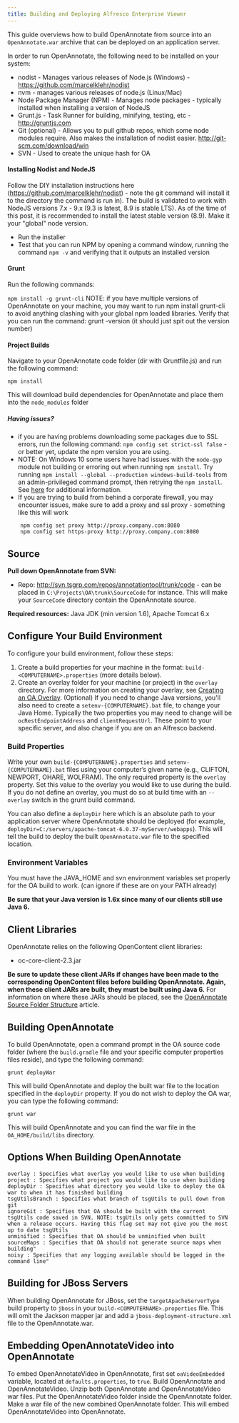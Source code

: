 ```yaml
---
title: Building and Deploying Alfresco Enterprise Viewer
---
```

This guide overviews how to build OpenAnnotate from source into an `OpenAnnotate.war` archive that can be deployed on an application server.

In order to run OpenAnnotate, the following need to be installed on your system:

* nodist - Manages various releases of Node.js (Windows) - <https://github.com/marcelklehr/nodist>
* nvm - manages various releases of node.js (Linux/Mac)
* Node Package Manager (NPM) - Manages node packages - typically installed when installing a version of NodeJS
* Grunt.js - Task Runner for building, minifying, testing, etc - <http://gruntjs.com>
* Git (optional) - Allows you to pull github repos, which some node modules require. Also makes the installation of nodist easier. <http://git-scm.com/download/win>
* SVN - Used to create the unique hash for OA

#### Installing Nodist and NodeJS

Follow the DIY installation instructions here (<https://github.com/marcelklehr/nodist>) - note the git command will install it to the directory the command is run in). The build is validated to work with NodeJS versions 7.x - 9.x (9.3 is latest, 8.9 is stable LTS). As of the time of this post, it is recommended to install the latest stable version (8.9). Make it your "global" node version.

* Run the installer
* Test that you can run NPM by opening a command window, running the command `npm -v` and verifying that it outputs an installed version

#### Grunt

Run the following commands:

`npm install -g grunt-cli`
NOTE: if you have multiple versions of OpenAnnotate on your machine, you may want to run npm install grunt-cli to avoid anything clashing with your global npm loaded libraries.
Verify that you can run the command: grunt -version (it should just spit out the version number)

#### Project Builds

Navigate to your OpenAnnotate code folder (dir with Gruntfile.js) and run the following command:

```node
npm install
```

This will download build dependencies for OpenAnnotate and place them into the `node_modules` folder

##### Having issues?

* if you are having problems downloading some packages due to SSL errors, run the following command: `npm config set strict-ssl false` - or better yet, update the npm version you are using.
* NOTE: On Windows 10 some users have had issues with the `node-gyp` module not building or erroring out when running `npm install`. Try running `npm install --global --production windows-build-tools` from an admin-privileged command prompt, then retrying the `npm install`. See [here](https://github.com/nodejs/node-gyp#installation) for additional information.
* If you are trying to build from behind a corporate firewall, you may encounter issues, make sure to add a proxy and ssl proxy - something like this will work

```text
    npm config set proxy http://proxy.company.com:8080 
    npm config set https-proxy http://proxy.company.com:8080
```

## Source

**Pull down OpenAnnotate from SVN:**

* Repo: <http://svn.tsgrp.com/repos/annotationtool/trunk/code>  - can be placed in `C:\Projects\OA\trunk\SourceCode` for instance. This will make your `SourceCode` directory contain the OpenAnnotate source.

**Required resources:** Java JDK (min version 1.6), Apache Tomcat 6.x

## Configure Your Build Environment

To configure your build environment, follow these steps:

1. Create a build properties for your machine in the format: `build-<COMPUTERNAME>.properties` (more details below).
1. Create an overlay folder for your machine (or project) in the `overlay` directory. For more information on creating your overlay, see [Creating an OA Overlay](https://github.com/tsgrp/OpenAnnotate/wiki/Creating-an-OA-Overlay).
(Optional) If you need to change Java versions, you'll also need to create a `setenv-{COMPUTERNAME}.bat` file, to change your Java Home.  Typically the two properties you may need to change will be `ocRestEndpointAddress` and `clientRequestUrl`.  These point to your specific server, and also change if you are on an Alfresco backend.

### Build Properties

Write your own `build-{COMPUTERNAME}.properties` and `setenv-{COMPUTERNAME}.bat` files using your computer’s given name (e.g., CLIFTON, NEWPORT, OHARE, WOLFRAM). The only required property is the `overlay` property.  Set this value to the overlay you would like to use during the build. If you do not define an overlay, you must do so at build time with an `--overlay` switch in the grunt build command.

You can also define a `deployDir` here which is an absolute path to your application server where OpenAnnotate should be deployed (for example, `deployDir=C:/servers/apache-tomcat-6.0.37-myServer/webapps`). This will tell the build to deploy the built `OpenAnnotate.war` file to the specified location.

### Environment Variables

You must have the JAVA_HOME and svn environment variables set properly for the OA build to work. (can ignore if these are on your PATH already)

**Be sure that your Java version is 1.6x since many of our clients still use Java 6.**

## Client Libraries

OpenAnnotate relies on the following OpenContent client libraries:

* oc-core-client-2.3.jar

**Be sure to update these client JARs if changes have been made to the corresponding OpenContent files before building OpenAnnotate. Again, when these client JARs are built, they must be built using Java 6.** For information on where these JARs should be placed, see the [OpenAnnotate Source Folder Structure](https://github.com/tsgrp/OpenAnnotate/wiki/OpenAnnotate-Source-Folder-Structure) article.

## Building OpenAnnotate

To build OpenAnnotate, open a command prompt in the OA source code folder (where the `build.gradle` file and your specific computer properties files reside), and type the following command:

```node
grunt deployWar
```

This will build OpenAnnotate and deploy the built war file to the location specified in the `deployDir` property. If you do not wish to deploy the OA war, you can type the following command:

```node
grunt war
```

This will build OpenAnnotate and you can find the war file in the `OA_HOME/build/libs` directory.

## Options When Building OpenAnnotate

```text
overlay : Specifies what overlay you would like to use when building
project : Specifies what project you would like to use when building
deployDir : Specifies what directory you would like to deploy the OA war to when it has finished building
tsgUtilsBranch : Specifies what branch of tsgUtils to pull down from git
ignoreGit : Specifies that OA should be built with the current tsgUtils code saved in SVN. NOTE: tsgUtils only gets committed to SVN when a release occurs. Having this flag set may not give you the most up to date tsgUtils
unminified : Specifies that OA should be unminified when built
sourceMaps : Specifies that OA should not generate source maps when building"
noisy : Specifies that any logging available should be logged in the command line"
```

## Building for JBoss Servers

When building OpenAnnotate for JBoss, set the `targetApacheServerType` build property to `jboss` in your `build-<COMPUTERNAME>.properties` file. This will omit the Jackson mapper jar and add a `jboss-deployment-structure.xml` file to the OpenAnnotate.war.

## Embedding OpenAnnotateVideo into OpenAnnotate

To embed OpenAnnotateVideo in OpenAnnotate, first set `oaVideoEmbedded` variable, located at `defaults.properties`, to `true`.
Build OpenAnnotate and OpenAnnotateVideo. Unzip both OpenAnnotate and OpenAnnotateVideo war files. Put the OpenAnnotateVideo folder inside the OpenAnnotate folder. Make a war file of the new combined OpenAnnotate folder. This will embed OpenAnnotateVideo into OpenAnnotate.
